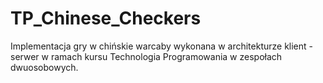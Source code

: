 # TP_Chinese_Checkers

Implementacja gry w chińskie warcaby wykonana w architekturze klient - serwer w ramach kursu Technologia Programowania w zespołach dwuosobowych.
